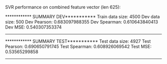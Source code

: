 SVR performance on combined feature vector (len 625):

************ SUMMARY DEV***********
Train data size: 4500
Dev data size: 500
Dev Pearson: 0.683097988355
Dev Spearman: 0.610643840413
Dev MSE: 0.540307353374
********************************

************ SUMMARY TEST***********
Test data size: 4927
Test Pearson: 0.690650791745
Test Spearman: 0.608926069542
Test MSE: 0.53565299858
********************************
